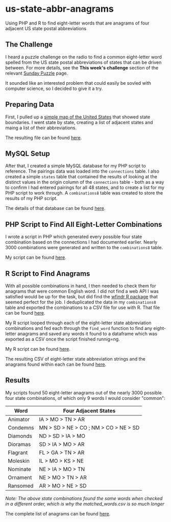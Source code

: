 # us-state-abbr-anagrams

Using PHP and R to find eight-letter words that are anagrams of four adjacent US state postal abbreviations

## The Challenge

I heard a puzzle challenge on the radio to find a common eight-letter word spelled from the US state postal abbreviations of states that can be driven between. For more details, see the **This week's challenge** section of the relevant [Sunday Puzzle](https://www.npr.org/2021/01/31/962412357/sunday-puzzle-game-of-words) page.

It sounded like an interested problem that could easily be sovled with computer science, so I decided to give it a try.

## Preparing Data

First, I pulled up a [simple map of the United States](https://www.google.com/maps/place/United+States) that showed state boundaries. I went state by state, creating a list of adjacent states and maing a list of their abbreviations.

The resulting file can be found [here](https://github.com/ericcawthon/us-state-abbr-anagrams/blob/main/Data/state_connections.xlsx).

## MySQL Setup

After that, I created a simple MySQL database for my PHP script to reference. The pairings data was loaded into the `connections` table. I also created a simple `states` table that contained the results of looking at the distinct values in the origin column of the `connections` table - both as a way to confirm I had entered pairings for all 48 states, and to create a list for my PHP script to work through. A `combinations8` table was created to store the results of my PHP script.

The details of that database can be found [here](https://github.com/ericcawthon/us-state-abbr-anagrams/blob/main/MySql/state_connections.sql).

## PHP Script to Find All Eight-Letter Combinations

I wrote a script in PHP which generated every possible four state combination based on the connections I had documented earlier. Nearly 3000 combinations were generated and written to the `combinations8` table.

My script can be found [here](https://github.com/ericcawthon/us-state-abbr-anagrams/blob/main/PHP/index.php).

## R Script to Find Anagrams

With all possible combinations in hand, I then needed to check them for anagrams that were common English word. I did not find a web API I was satisfied would be up for the task, but did find the [wfindr R package](https://github.com/idmn/wfindr) that seemed perfect for the job. I deduplicated the data in my `combinations8` table and exported the combinations to a CSV file for use with R. That file can be found [here](https://github.com/ericcawthon/us-state-abbr-anagrams/blob/main/Data/combinations8.csv).

My R script looped through each of the eight-letter state abbreviation combinations and fed each through the `find_word` function to find any eight-letter anagrams and saved any words it found to a dataframe which was exported as a CSV once the script finished runnig=ng.

My R script can be found [here](https://github.com/ericcawthon/us-state-abbr-anagrams/blob/main/R/anagram_finder.r).

The resulting CSV of eight-letter state abbreviation strings and the anagrams found within each can be found [here](https://github.com/ericcawthon/us-state-abbr-anagrams/blob/main/Data/matched_words.csv).

## Results

My scripts found 50 eight-letter anagrams out of the nearly 3000 possible four state combinations, of which only 9 words I would consider "common":

| Word     | Four Adjacent States                  |
| -------- | ------------------------------------- |
| Animator | IA > MO > TN > AR                     |
| Condemns | MN > SD > NE > CO ; NM > CO > NE > SD |
| Diamonds | ND > SD > IA > MO                     |
| Dioramas | SD > IA > MO > AR                     |
| Flagrant | FL > GA > TN > AR                     |
| Moleskin | IL > MO > KS > NE                     |
| Nominate | NE > IA > MO > TN                     |
| Ornament | NE > MO > TN > AR                     |
| Ransomed | AR > MO > NE > SD                     |

_Note: The above state combinations found the same words when checked in a different order, which is why the matched_words.csv is so much longer_

The complete list of anagrams can be found [here](https://github.com/ericcawthon/us-state-abbr-anagrams/blob/main/Data/distinct_anagrams.csv).

